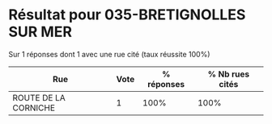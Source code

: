 # Résultat pour 035-BRETIGNOLLES SUR MER

Sur 1 réponses dont 1 avec une rue cité (taux réussite 100%)

| Rue | Vote | % réponses | % Nb rues cités|
|-----|------|------------|----------------|
| ROUTE DE LA CORNICHE | 1 | 100% | 100%|
